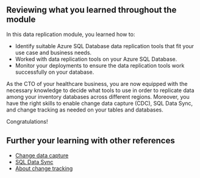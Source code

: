 ## Reviewing what you learned throughout the module

In this data replication module, you learned how to:

- Identify suitable Azure SQL Database data replication tools that fit your use case and business needs.
- Worked with data replication tools on your Azure SQL Database.
- Monitor your deployments to ensure the data replication tools work successfully on your database.

As the CTO of your healthcare business, you are now equipped with the necessary knowledge to decide what tools to use in order to replicate data among your inventory databases across different regions. Moreover, you have the right skills to enable change data capture (CDC), SQL Data Sync, and change tracking as needed on your tables and databases.

Congratulations!

## Further your learning with other references

- [Change data capture](/sql/relational-databases/track-changes/about-change-data-capture-sql-server)
- [SQL Data Sync](/azure/azure-sql/database/sql-data-sync-data-sql-server-sql-database)
- [About change tracking](/sql/relational-databases/track-changes/about-change-tracking-sql-server)

